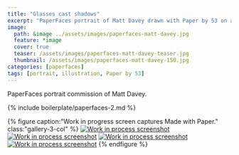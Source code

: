 ```yaml
---
title: "Glasses cast shadows"
excerpt: "PaperFaces portrait of Matt Davey drawn with Paper by 53 on an iPad."
image: 
  path: &image ../assets/images/paperfaces-matt-davey.jpg 
  feature: *image
  cover: true
  teaser: /assets/images/paperfaces-matt-davey-teaser.jpg
  thumbnail: /assets/images/paperfaces-matt-davey-150.jpg
categories: [paperfaces]
tags: [portrait, illustration, Paper by 53]
---
```


PaperFaces portrait commission of Matt Davey.

{% include boilerplate/paperfaces-2.md %}

{% figure caption:"Work in progress screen captures Made with Paper." class:"gallery-3-col" %}
[![Work in process screenshot](/assets/images/paperfaces-matt-davey-process-1-600.jpg)](/assets/images/paperfaces-matt-davey-process-1-lg.jpg) [![Work in process screenshot](/assets/images/paperfaces-matt-davey-process-2-600.jpg)](/assets/images/paperfaces-matt-davey-process-2-lg.jpg) [![Work in process screenshot](/assets/images/paperfaces-matt-davey-process-3-600.jpg)](/assets/images/paperfaces-matt-davey-process-3-lg.jpg) [![Work in process screenshot](/assets/images/paperfaces-matt-davey-process-4-600.jpg)](/assets/images/paperfaces-matt-davey-process-4-lg.jpg)
{% endfigure %}
